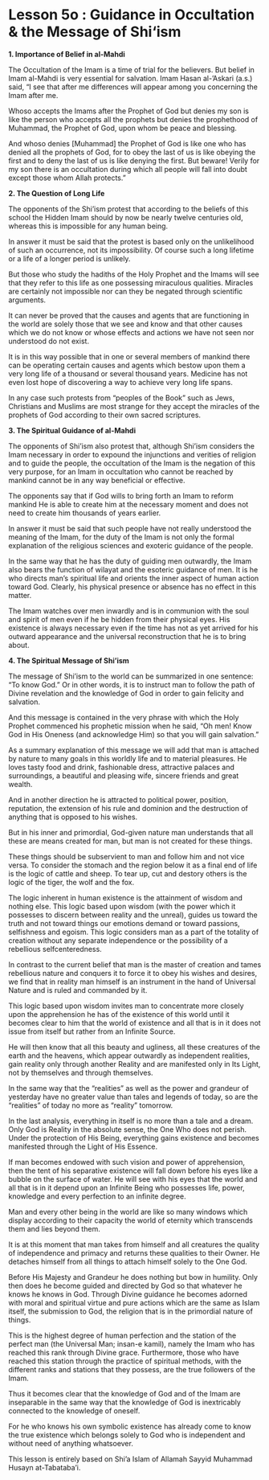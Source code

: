 Lesson 5o : Guidance in Occultation & the Message of Shi‘ism
============================================================

**1. Importance of Belief in al-Mahdi**

The Occultation of the Imam is a time of trial for the believers. But
belief in Imam al-Mahdi is very essential for salvation. Imam Hasan
al-’Askari (a.s.) said, “I see that after me differences will appear
among you concerning the Imam after me.

Whoso accepts the Imams after the Prophet of God but denies my son is
like the person who accepts all the prophets but denies the prophethood
of Muhammad, the Prophet of God, upon whom be peace and blessing.

And whoso denies [Muhammad] the Prophet of God is like one who has
denied all the prophets of God, for to obey the last of us is like
obeying the first and to deny the last of us is like denying the first.
But beware! Verily for my son there is an occultation during which all
people will fall into doubt except those whom Allah protects.”

**2. The Question of Long Life**

The opponents of the Shi’ism protest that according to the beliefs of
this school the Hidden Imam should by now be nearly twelve centuries
old, whereas this is impossible for any human being.

In answer it must be said that the protest is based only on the
unlikelihood of such an occurrence, not its impossibility. Of course
such a long lifetime or a life of a longer period is unlikely.

But those who study the hadiths of the Holy Prophet and the Imams will
see that they refer to this life as one possessing miraculous qualities.
Miracles are certainly not impossible nor can they be negated through
scientific arguments.

It can never be proved that the causes and agents that are functioning
in the world are solely those that we see and know and that other causes
which we do not know or whose effects and actions we have not seen nor
understood do not exist.

It is in this way possible that in one or several members of mankind
there can be operating certain causes and agents which bestow upon them
a very long life of a thousand or several thousand years. Medicine has
not even lost hope of discovering a way to achieve very long life
spans.

In any case such protests from “peoples of the Book” such as Jews,
Christians and Muslims are most strange for they accept the miracles of
the prophets of God according to their own sacred scriptures.

**3. The Spiritual Guidance of al-Mahdi**

The opponents of Shi’ism also protest that, although Shi’ism considers
the Imam necessary in order to expound the injunctions and verities of
religion and to guide the people, the occultation of the Imam is the
negation of this very purpose, for an Imam in occultation who cannot be
reached by mankind cannot be in any way beneficial or effective.

The opponents say that if God wills to bring forth an Imam to reform
mankind He is able to create him at the necessary moment and does not
need to create him thousands of years earlier.

In answer it must be said that such people have not really understood
the meaning of the Imam, for the duty of the Imam is not only the formal
explanation of the religious sciences and exoteric guidance of the
people.

In the same way that he has the duty of guiding men outwardly, the Imam
also bears the function of wilayat and the esoteric guidance of men. It
is he who directs man’s spiritual life and orients the inner aspect of
human action toward God. Clearly, his physical presence or absence has
no effect in this matter.

The Imam watches over men inwardly and is in communion with the soul
and spirit of men even if he be hidden from their physical eyes. His
existence is always necessary even if the time has not as yet arrived
for his outward appearance and the universal reconstruction that he is
to bring about.

**4. The Spiritual Message of Shi’ism**

The message of Shi’ism to the world can be summarized in one sentence:
“To know God.” Or in other words, it is to instruct man to follow the
path of Divine revelation and the knowledge of God in order to gain
felicity and salvation.

And this message is contained in the very phrase with which the Holy
Prophet commenced his prophetic mission when he said, “Oh men! Know God
in His Oneness (and acknowledge Him) so that you will gain salvation.”

As a summary explanation of this message we will add that man is
attached by nature to many goals in this worldly life and to material
pleasures. He loves tasty food and drink, fashionable dress, attractive
palaces and surroundings, a beautiful and pleasing wife, sincere friends
and great wealth.

And in another direction he is attracted to political power, position,
reputation, the extension of his rule and dominion and the destruction
of anything that is opposed to his wishes.

But in his inner and primordial, God-given nature man understands that
all these are means created for man, but man is not created for these
things.

These things should be subservient to man and follow him and not vice
versa. To consider the stomach and the region below it as a final end of
life is the logic of cattle and sheep. To tear up, cut and destory
others is the logic of the tiger, the wolf and the fox.

The logic inherent in human existence is the attainment of wisdom and
nothing else. This logic based upon wisdom (with the power which it
possesses to discern between reality and the unreal), guides us toward
the truth and not toward things our emotions demand or toward passions,
selfishness and egoism. This logic considers man as a part of the
totality of creation without any separate independence or the
possibility of a rebellious selfcenteredness.

In contrast to the current belief that man is the master of creation
and tames rebellious nature and conquers it to force it to obey his
wishes and desires, we find that in reality man himself is an instrument
in the hand of Universal Nature and is ruled and commanded by it.

This logic based upon wisdom invites man to concentrate more closely
upon the apprehension he has of the existence of this world until it
becomes clear to him that the world of existence and all that is in it
does not issue from itself but rather from an Infinite Source.

He will then know that all this beauty and ugliness, all these
creatures of the earth and the heavens, which appear outwardly as
independent realities, gain reality only through another Reality and are
manifested only in Its Light, not by themselves and through
themselves.

In the same way that the “realities” as well as the power and grandeur
of yesterday have no greater value than tales and legends of today, so
are the “realities” of today no more as “reality” tomorrow.

In the last analysis, everything in itself is no more than a tale and a
dream. Only God is Reality in the absolute sense, the One Who does not
perish. Under the protection of His Being, everything gains existence
and becomes manifested through the Light of His Essence.

If man becomes endowed with such vision and power of apprehension, then
the tent of his separative existence will fall down before his eyes like
a bubble on the surface of water. He will see with his eyes that the
world and all that is in it depend upon an Infinite Being who possesses
life, power, knowledge and every perfection to an infinite degree.

Man and every other being in the world are like so many windows which
display according to their capacity the world of eternity which
transcends them and lies beyond them.

It is at this moment that man takes from himself and all creatures the
quality of independence and primacy and returns these qualities to their
Owner. He detaches himself from all things to attach himself solely to
the One God.

Before His Majesty and Grandeur he does nothing but bow in humility.
Only then does he become guided and directed by God so that whatever he
knows he knows in God. Through Divine guidance he becomes adorned with
moral and spiritual virtue and pure actions which are the same as Islam
itself, the submission to God, the religion that is in the primordial
nature of things.

This is the highest degree of human perfection and the station of the
perfect man (the Universal Man; insan-e kamil), namely the Imam who has
reached this rank through Divine grace. Furthermore, those who have
reached this station through the practice of spiritual methods, with the
different ranks and stations that they possess, are the true followers
of the Imam.

Thus it becomes clear that the knowledge of God and of the Imam are
inseparable in the same way that the knowledge of God is inextricably
connected to the knowledge of oneself.

For he who knows his own symbolic existence has already come to know
the true existence which belongs solely to God who is independent and
without need of anything whatsoever.


This lesson is entirely based on Shi’a Islam of Allamah Sayyid Muhammad
Husayn at-Tabataba’i.


